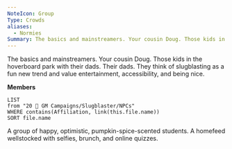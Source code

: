 ```yaml
---
NoteIcon: Group
Type: Crowds
aliases:
  - Normies
Summary: The basics and mainstreamers. Your cousin Doug. Those kids in the hoverboard park with their dads. Their dads. They think of slugblasting as a fun new trend and value entertainment, accessibility, and being nice.
---
```

The basics and mainstreamers. Your cousin Doug. Those kids in the hoverboard park with their dads. Their dads. They think of slugblasting as a fun new trend and value entertainment, accessibility, and being nice.

**Members**
```dataview
LIST
from "20 🌟 GM Campaigns/Slugblaster/NPCs"
WHERE contains(Affiliation, link(this.file.name))
SORT file.name
```
A group of happy, optimistic, pumpkin-spice-scented students. A homefeed wellstocked with selfies, brunch, and online quizzes.